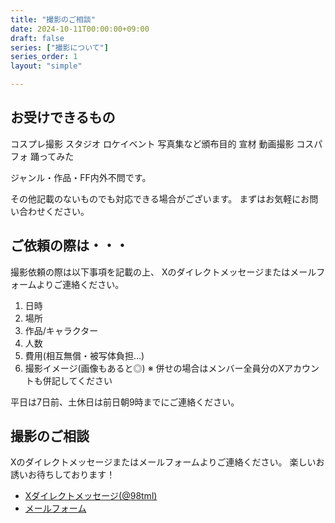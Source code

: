 ```yaml
---
title: "撮影のご相談"
date: 2024-10-11T00:00:00+09:00
draft: false
series: ["撮影について"]
series_order: 1
layout: "simple"

---
```


## お受けできるもの

<div>
<span class="profile-likes-tag">コスプレ撮影</span>
<span class="profile-likes-tag">スタジオ</span>
<span class="profile-likes-tag">ロケイベント</span>
<span class="profile-likes-tag">写真集など頒布目的</span>
<span class="profile-likes-tag">宣材</span>
<span class="profile-likes-tag">動画撮影</span>
<span class="profile-likes-tag">コスパフォ</span>
<span class="profile-likes-tag">踊ってみた</span>
</div>

ジャンル・作品・FF内外不問です。

その他記載のないものでも対応できる場合がございます。
まずはお気軽にお問い合わせください。


## ご依頼の際は・・・

撮影依頼の際は以下事項を記載の上、
Xのダイレクトメッセージまたはメールフォームよりご連絡ください。

1. 日時
2. 場所
3. 作品/キャラクター
4. 人数
5. 費用(相互無償・被写体負担…)
6. 撮影イメージ(画像もあると◎)
※ 併せの場合はメンバー全員分のXアカウントも併記してください

平日は7日前、土休日は前日朝9時までにご連絡ください。

## 撮影のご相談

Xのダイレクトメッセージまたはメールフォームよりご連絡ください。 
楽しいお誘いお待ちしております！

- [Xダイレクトメッセージ(@98tml)](https://x.com/98tml)
- [メールフォーム](https://t98.info/contact/)

<!--
---

{{< alert >}}
以下の画像は分かりづらいので修正中です！参考として残しておりますがご不明な点はご連絡ください！すみません！！
{{< /alert >}}

---


![p2](https://g2.t98.info/pub/svg/c/main/photography-request/p2.svg)

![p3](https://g2.t98.info/pub/svg/c/main/photography-request/p3.svg)

![p4](https://g2.t98.info/pub/svg/c/main/photography-request/p4.svg)

![p5](https://g2.t98.info/pub/svg/c/main/photography-request/p5.svg)

![p6](https://g2.t98.info/pub/svg/c/main/photography-request/p6.svg)


## 交流イベント・大規模イベント等における撮影

* 関東近郊のイベント（千葉・東京）にてお写真を撮らせていただいています
* 撮影させていただいたお写真は、被写体様のTwitterDMにて10日以内にお渡しいたします
  * 万一、データが送られてこない場合はDMにてご連絡お願いいたします
  * なお、DMが送信できない設定とされている場合は、送信できかねる場合がございます
  * ただし、DM以外の連絡手段を名刺等にてご連絡いただいている場合はその限りではございません

## スタジオ・ロケイベントにおける撮影依頼

* 屋外での撮影を得意としています
  * 自然光を活かした撮影を練習しています
  * スタジオなどの室内は経験があまりないので、沢山練習させてください…！

* [＞＞ 今までの作例はこちら](https://x.com/search?q=%4098tml%20filter%3Amedia%20min_retweets%3A2%20-from%3A98tml&src=typed_query&f=image)

* 原則として土日祝でお願いいたします
* 7日以上前にご相談いただけましたら平日も対応できます。
* 自身に関わる参加費・交通費等諸経費は負担します。
* 撮影にあたり、構図等を一緒に考えながら撮影したいと考えております。また、シチュエーションや構図等を事前にすり合わせを行う機会をDMなどで設けさせてください。
* 私自身が存じ上げない作品はぜひ布教してください。
* 車移動が必須な場所は、遠方の場合お受け出来かねる場合がございます。
* 撮影したデータは、速報用として48時間以内に数枚、全データは枚数次第ではありますが、14日～21日前後でお渡しします。
  * 期日の指定がありましたらご相談ください。
* 打ち上げ(アフター)等は、私からお誘いすることはありません。
次回予定につながる機会でもありますので、余裕があれば参加させてくださると幸いです。
その際、速報用の画像もその場でお渡しいたします。(AirDrop)

* 個撮より2～3人の併せのほうが得意です（構図などがお互いの目線で確認できるため）。  
* 大人数（4人以上）の併せは、技量不足につきお受け出来かねる可能性がございます（ご相談は歓迎します）

* 原則イベント等でお会いした方、その知り合い（相互の相互）までとしています
* はじめましての方はご相談ください
* 1対1の個撮における男性の女装は自身の技量不足によりお受け出来かねます

## 機材

* SONY a7 Ⅳ
  * FE 35mm F1.4 GM
  * FE 24-105mm F4 G OSS
  * FE 70-300mm F4.5-5.6 G OSS
* ストロボ TT600 2灯 (もう1灯買い増す予定) + 純正クリップオン 1灯


## 撮影データについて

* 色味調整のみしたJPG形式の画像データをお送りします。リテイクは何度でも行います
* データ送信は原則ギガファイル便を使用します
 * ファイル数が極端に多い場合（個撮など）は、OneDriveも併用します
 * その他指定があれば対応いたします
* お送りしたデータは、加工・掲載等自由にしていただいて構いません
* 掲載の際は、可能であれば@メンションなどのクレジット表記をしていただけると嬉しいです
* 商用利用もOKですが事前にご一報ください

## お問い合わせ

* Twitter DM: https://twitter.com/98tml
* お問い合わせフォーム: https://t98.info/contact/
* メール: contact@t98.info

-->